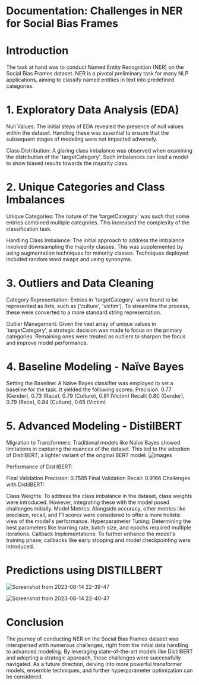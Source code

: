 # Documentation: Challenges in NER for Social Bias Frames
# Introduction
The task at hand was to conduct Named Entity Recognition (NER) on the Social Bias Frames dataset. NER is a pivotal preliminary task for many NLP applications, aiming to classify named entities in text into predefined categories.

# 1.  Exploratory Data Analysis (EDA)
Null Values: The initial steps of EDA revealed the presence of null values within the dataset. Handling these was essential to ensure that the subsequent stages of modeling were not impacted adversely.

Class Distribution: A glaring class imbalance was observed when examining the distribution of the 'targetCategory'. Such imbalances can lead a model to show biased results towards the majority class.

# 2. Unique Categories and Class Imbalances
Unique Categories: The nature of the 'targetCategory' was such that some entries combined multiple categories. This increased the complexity of the classification task.

Handling Class Imbalance: The initial approach to address the imbalance involved downsampling the majority classes. This was supplemented by using augmentation techniques for minority classes. Techniques deployed included random word swaps and using synonyms.

# 3. Outliers and Data Cleaning
Category Representation: Entries in 'targetCategory' were found to be represented as lists, such as ['culture', 'victim']. To streamline the process, these were converted to a more standard string representation.

Outlier Management: Given the vast array of unique values in 'targetCategory', a strategic decision was made to focus on the primary categories. Remaining ones were treated as outliers to sharpen the focus and improve model performance.

# 4. Baseline Modeling - Naïve Bayes
Setting the Baseline: A Naïve Bayes classifier was employed to set a baseline for the task. It yielded the following scores:
Precision: 0.77 (Gender), 0.73 (Race), 0.79 (Culture), 0.81 (Victim)
Recall: 0.80 (Gender), 0.79 (Race), 0.84 (Culture), 0.65 (Victim)


# 5. Advanced Modeling - DistilBERT
Migration to Transformers: Traditional models like Naïve Bayes showed limitations in capturing the nuances of the dataset. This led to the adoption of DistilBERT, a lighter variant of the original BERT model.
![images](https://github.com/ahmedhisham73/NER-for-socialFrames/assets/37244966/4d2af9fe-9fb2-4ef1-8ed3-07ebac38b90c)


Performance of DistilBERT:

Final Validation Precision: 0.7585
Final Validation Recall: 0.9166
Challenges with DistilBERT:

Class Weights: To address the class imbalance in the dataset, class weights were introduced. However, integrating these with the model posed challenges initially.
Model Metrics: Alongside accuracy, other metrics like precision, recall, and F1 scores were considered to offer a more holistic view of the model's performance.
Hyperparameter Tuning: Determining the best parameters like learning rate, batch size, and epochs required multiple iterations.
Callback Implementations: To further enhance the model's training phase, callbacks like early stopping and model checkpointing were introduced.

# Predictions using DISTILLBERT

![Screenshot from 2023-08-14 22-39-47](https://github.com/ahmedhisham73/NER-for-socialFrames/assets/37244966/8bbff377-bcab-444d-98f4-d8c1a4c9f662)

![Screenshot from 2023-08-14 22-40-47](https://github.com/ahmedhisham73/NER-for-socialFrames/assets/37244966/5bd0e9dd-8016-4aeb-90da-88004cb471d5)





# Conclusion
The journey of conducting NER on the Social Bias Frames dataset was interspersed with numerous challenges, right from the initial data handling to advanced modeling. By leveraging state-of-the-art models like DistilBERT and adopting a strategic approach, these challenges were successfully navigated. As a future direction, delving into more powerful transformer models, ensemble techniques, and further hyperparameter optimization can be considered.
